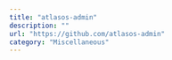 ```yaml
---
title: "atlasos-admin"
description: ""
url: "https://github.com/atlasos-admin"
category: "Miscellaneous"
---
```

